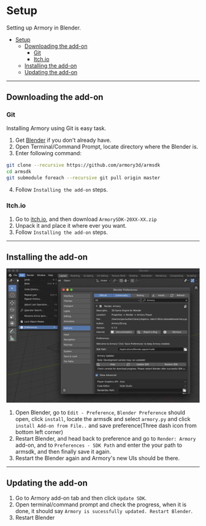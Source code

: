 # Setup

Setting up Armory in Blender.

- [Setup](#setup)
  - [Downloading the add-on](#downloading-the-add-on)
    - [Git](#git)
    - [Itch.io](#itchio)
  - [Installing the add-on](#installing-the-add-on)
  - [Updating the add-on](#updating-the-add-on)

---

## Downloading the add-on

### Git

Installing Armory using Git is easy task.

1. Get [Blender](https://www.blender.org/download/) if you don't already have.
2. Open Terminal/Command Prompt, locate directory where the Blender is.
3. Enter following command:
```bash
git clone --recursive https://github.com/armory3d/armsdk
cd armsdk
git submodule foreach --recursive git pull origin master
```
4. Follow `Installing the add-on` steps.

### Itch.io

1. Go to [itch.io](https://armory.itch.io/armory3d), and then download `ArmorySDK-20XX-XX.zip`
2. Unpack it and place it where ever you want.
3. Follow `Installing the add-on` steps.

---

## Installing the add-on

![prefs](/../docassets/setup_1.png)

1. Open Blender, go to `Edit - Preference`, `Blender Preference` should open, click `install`, locate the armsdk and select `armory.py` and click `install Add-on from File..` and save preference(Three dash icon from bottom left corner)
2. Restart Blender, and head back to preference and go to `Render: Armory` add-on, and to `Preferences - SDK Path` and enter the your path to armsdk, and then finally save it again.
3. Restart the Blender again and Armory's new UIs should be there.

---

## Updating the add-on

1. Go to Armory add-on tab and then click `Update SDK`.
2. Open terminal/command prompt and check the progress, when it is done, it should say `Armory is sucessfully updated. Restart Blender`.
3. Restart Blender